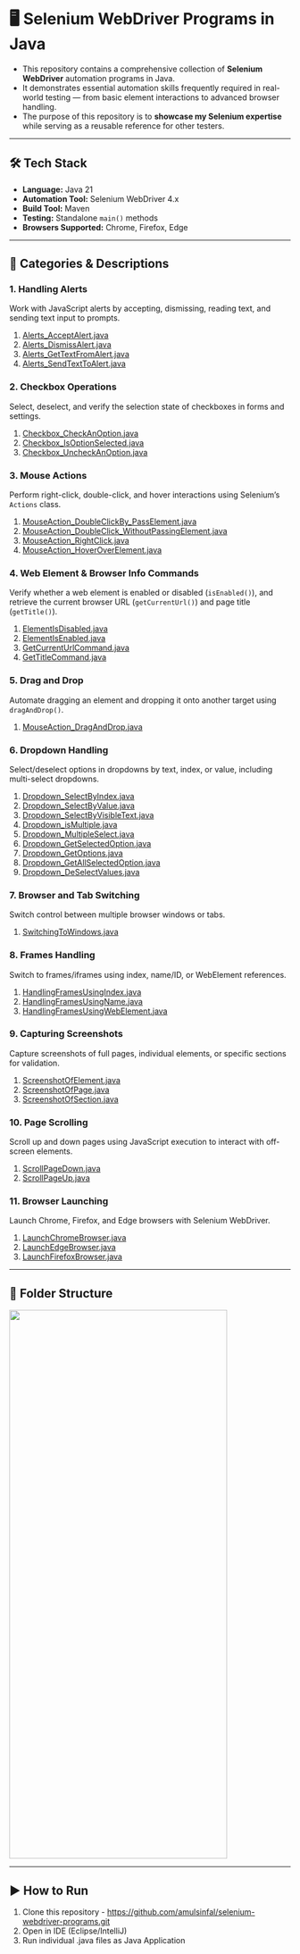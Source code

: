 # 🖥️ Selenium WebDriver Programs in Java
- This repository contains a comprehensive collection of **Selenium WebDriver** automation programs in Java. 
- It demonstrates essential automation skills frequently required in real-world testing — from basic element interactions to advanced browser handling.
- The purpose of this repository is to **showcase my Selenium expertise** while serving as a reusable reference for other testers.

---

## 🛠 Tech Stack
- **Language:** Java 21
- **Automation Tool:** Selenium WebDriver 4.x
- **Build Tool:** Maven
- **Testing:** Standalone `main()` methods
- **Browsers Supported:** Chrome, Firefox, Edge

---

## 📂 Categories & Descriptions

### 1. Handling Alerts
Work with JavaScript alerts by accepting, dismissing, reading text, and sending text input to prompts.  
1. [Alerts_AcceptAlert.java](https://github.com/amulsinfal/selenium-webdriver-programs/blob/master/src/test/java/programs/Alerts_AcceptAlert.java)
2. [Alerts_DismissAlert.java](https://github.com/amulsinfal/selenium-webdriver-programs/blob/master/src/test/java/programs/Alerts_DismissAlert.java)
3. [Alerts_GetTextFromAlert.java](https://github.com/amulsinfal/selenium-webdriver-programs/blob/master/src/test/java/programs/Alerts_GetTextFromAlert.java)
4. [Alerts_SendTextToAlert.java](https://github.com/amulsinfal/selenium-webdriver-programs/blob/master/src/test/java/programs/Alerts_SendTextToAlert.java)  

### 2. Checkbox Operations
Select, deselect, and verify the selection state of checkboxes in forms and settings.  
1. [Checkbox_CheckAnOption.java](https://github.com/amulsinfal/selenium-webdriver-programs/blob/master/src/test/java/programs/Checkbox_CheckAnOption.java)  
2. [Checkbox_IsOptionSelected.java](https://github.com/amulsinfal/selenium-webdriver-programs/blob/master/src/test/java/programs/Checkbox_IsOptionSelected.java)  
3. [ Checkbox_UncheckAnOption.java](https://github.com/amulsinfal/selenium-webdriver-programs/blob/master/src/test/java/programs/Checkbox_UncheckAnOption.java)  

### 3. Mouse Actions
Perform right-click, double-click, and hover interactions using Selenium’s `Actions` class.  
1. [MouseAction_DoubleClickBy_PassElement.java](https://github.com/amulsinfal/selenium-webdriver-programs/blob/master/src/test/java/programs/MouseAction_DoubleClickBy_PassElement.java)
2. [MouseAction_DoubleClick_WithoutPassingElement.java](https://github.com/amulsinfal/selenium-webdriver-programs/blob/master/src/test/java/programs/MouseAction_DoubleClick_WithoutPassingElement.java)
3. [MouseAction_RightClick.java](https://github.com/amulsinfal/selenium-webdriver-programs/blob/master/src/test/java/programs/MouseAction_RightClick.java)
4. [MouseAction_HoverOverElement.java](https://github.com/amulsinfal/selenium-webdriver-programs/blob/master/src/test/java/programs/MouseAction_HoverOverElement.java)  

### 4. Web Element & Browser Info Commands
Verify whether a web element is enabled or disabled (`isEnabled()`), and retrieve the current browser URL (`getCurrentUrl()`) and page title (`getTitle()`).  
1. [ElementIsDisabled.java](https://github.com/amulsinfal/selenium-webdriver-programs/blob/master/src/test/java/programs/ElementIsDisabled.java)  
2. [ElementIsEnabled.java](https://github.com/amulsinfal/selenium-webdriver-programs/blob/master/src/test/java/programs/ElementIsEnabled.java)  
3. [GetCurrentUrlCommand.java](https://github.com/amulsinfal/selenium-webdriver-programs/blob/master/src/test/java/programs/GetCurrentUrlCommand.java)
4. [GetTitleCommand.java](https://github.com/amulsinfal/selenium-webdriver-programs/blob/master/src/test/java/programs/GetTitleCommand.java)  

### 5. Drag and Drop
Automate dragging an element and dropping it onto another target using `dragAndDrop()`.
1. [MouseAction_DragAndDrop.java](https://github.com/amulsinfal/selenium-webdriver-programs/blob/master/src/test/java/programs/MouseAction_DragAndDrop.java)  

### 6. Dropdown Handling
Select/deselect options in dropdowns by text, index, or value, including multi-select dropdowns.
1. [Dropdown_SelectByIndex.java](https://github.com/amulsinfal/selenium-webdriver-programs/blob/master/src/test/java/programs/Dropdown_SelectByIndex.java)
2. [Dropdown_SelectByValue.java](https://github.com/amulsinfal/selenium-webdriver-programs/blob/master/src/test/java/programs/Dropdown_SelectByValue.java)
3. [Dropdown_SelectByVisibleText.java](https://github.com/amulsinfal/selenium-webdriver-programs/blob/master/src/test/java/programs/Dropdown_SelectByVisibleText.java)
4. [Dropdown_isMultiple.java](https://github.com/amulsinfal/selenium-webdriver-programs/blob/master/src/test/java/programs/Dropdown_isMultiple.java)  
5. [Dropdown_MultipleSelect.java](https://github.com/amulsinfal/selenium-webdriver-programs/blob/master/src/test/java/programs/Dropdown_MultipleSelect.java)
6. [Dropdown_GetSelectedOption.java](https://github.com/amulsinfal/selenium-webdriver-programs/blob/master/src/test/java/programs/Dropdown_GetSelectedOption.java)
7. [Dropdown_GetOptions.java](https://github.com/amulsinfal/selenium-webdriver-programs/blob/master/src/test/java/programs/Dropdown_GetOptions.java)  
8. [Dropdown_GetAllSelectedOption.java](https://github.com/amulsinfal/selenium-webdriver-programs/blob/master/src/test/java/programs/Dropdown_GetAllSelectedOption.java)
9. [Dropdown_DeSelectValues.java](https://github.com/amulsinfal/selenium-webdriver-programs/blob/master/src/test/java/programs/Dropdown_DeSelectValues.java)

### 7. Browser and Tab Switching
Switch control between multiple browser windows or tabs.  
1. [SwitchingToWindows.java](https://github.com/amulsinfal/selenium-webdriver-programs/blob/master/src/test/java/programs/SwitchingToWindows.java)  

### 8. Frames Handling
Switch to frames/iframes using index, name/ID, or WebElement references.  
1. [HandlingFramesUsingIndex.java](https://github.com/amulsinfal/selenium-webdriver-programs/blob/master/src/test/java/programs/HandlingFramesUsingIndex.java)  
2. [HandlingFramesUsingName.java](https://github.com/amulsinfal/selenium-webdriver-programs/blob/master/src/test/java/programs/HandlingFramesUsingName.java)  
3. [HandlingFramesUsingWebElement.java](https://github.com/amulsinfal/selenium-webdriver-programs/blob/master/src/test/java/programs/HandlingFramesUsingWebElement.java)

### 9. Capturing Screenshots
Capture screenshots of full pages, individual elements, or specific sections for validation.  
1. [ScreenshotOfElement.java](https://github.com/amulsinfal/selenium-webdriver-programs/blob/master/src/test/java/programs/ScreenshotOfElement.java)
2. [ScreenshotOfPage.java](https://github.com/amulsinfal/selenium-webdriver-programs/blob/master/src/test/java/programs/ScreenshotOfPage.java)
3. [ScreenshotOfSection.java](https://github.com/amulsinfal/selenium-webdriver-programs/blob/master/src/test/java/programs/ScreenshotOfSection.java)

### 10. Page Scrolling
Scroll up and down pages using JavaScript execution to interact with off-screen elements.  
1. [ScrollPageDown.java](https://github.com/amulsinfal/selenium-webdriver-programs/blob/master/src/test/java/programs/ScrollPageDown.java)
2. [ScrollPageUp.java](https://github.com/amulsinfal/selenium-webdriver-programs/blob/master/src/test/java/programs/ScrollPageUp.java)  

### 11. Browser Launching
Launch Chrome, Firefox, and Edge browsers with Selenium WebDriver.  
1. [LaunchChromeBrowser.java](https://github.com/amulsinfal/selenium-webdriver-programs/blob/master/src/test/java/programs/LaunchChromeBrowser.java)  
2. [LaunchEdgeBrowser.java](https://github.com/amulsinfal/selenium-webdriver-programs/blob/master/src/test/java/programs/LaunchEdgeBrowser.java)  
3. [LaunchFirefoxBrowser.java](https://github.com/amulsinfal/selenium-webdriver-programs/blob/master/src/test/java/programs/LaunchFirefoxBrowser.java)  

---

## 📂 Folder Structure
<img width="390" height="983" alt="" src="https://github.com/user-attachments/assets/ee7d1320-098c-4524-838b-ffaef14d65de" />

---

## ▶️ How to Run
1. Clone this repository - https://github.com/amulsinfal/selenium-webdriver-programs.git
2. Open in IDE (Eclipse/IntelliJ)
3. Run individual .java files as Java Application
